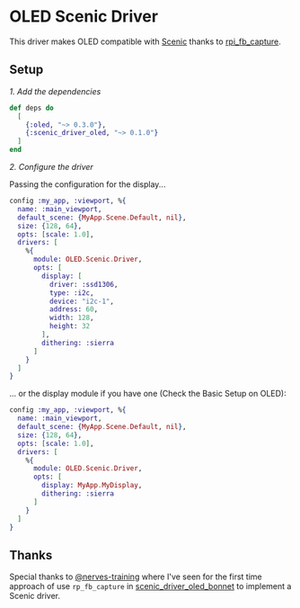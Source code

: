 # OLED Scenic Driver

This driver makes OLED compatible with [Scenic](https://github.com/boydm/scenic) thanks to [rpi_fb_capture](https://github.com/fhunleth/rpi_fb_capture).

## Setup

*1. Add the dependencies*

```elixir
def deps do
  [
    {:oled, "~> 0.3.0"},
    {:scenic_driver_oled, "~> 0.1.0"}
  ]
end
```

*2. Configure the driver*

Passing the configuration for the display...

```elixir
config :my_app, :viewport, %{
  name: :main_viewport,
  default_scene: {MyApp.Scene.Default, nil},
  size: {128, 64},
  opts: [scale: 1.0],
  drivers: [
    %{
      module: OLED.Scenic.Driver,
      opts: [
        display: [
          driver: :ssd1306,
          type: :i2c,
          device: "i2c-1",
          address: 60,
          width: 128,
          height: 32
        ],
        dithering: :sierra
      ]
    }
  ]
}
```


... or the display module if you have one (Check the Basic Setup on OLED):

```elixir
config :my_app, :viewport, %{
  name: :main_viewport,
  default_scene: {MyApp.Scene.Default, nil},
  size: {128, 64},
  opts: [scale: 1.0],
  drivers: [
    %{
      module: OLED.Scenic.Driver,
      opts: [
        display: MyApp.MyDisplay,
        dithering: :sierra
      ]
    }
  ]
}

```

## Thanks

Special thanks to [@nerves-training](https://github.com/nerves-training) where I've seen for the first time approach of use `rp_fb_capture` in [scenic_driver_oled_bonnet](https://github.com/nerves-training/scenic_driver_oled_bonnet) to implement a Scenic driver.


